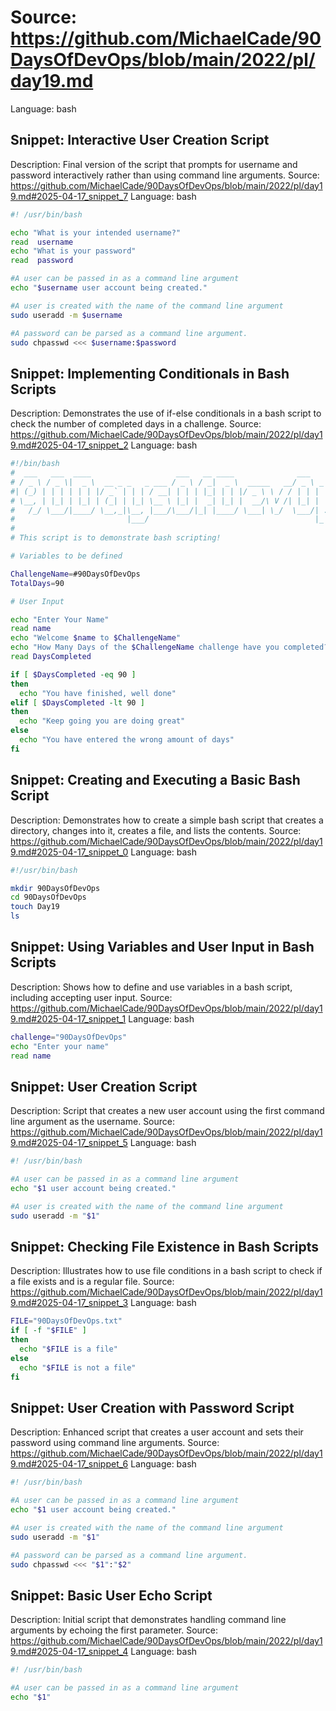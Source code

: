 # Source: https://github.com/MichaelCade/90DaysOfDevOps/blob/main/2022/pl/day19.md
Language: bash

## Snippet: Interactive User Creation Script
Description: Final version of the script that prompts for username and password interactively rather than using command line arguments.
Source: https://github.com/MichaelCade/90DaysOfDevOps/blob/main/2022/pl/day19.md#2025-04-17_snippet_7
Language: bash

```bash
#! /usr/bin/bash

echo "What is your intended username?"
read  username
echo "What is your password"
read  password

#A user can be passed in as a command line argument
echo "$username user account being created."

#A user is created with the name of the command line argument
sudo useradd -m $username

#A password can be parsed as a command line argument.
sudo chpasswd <<< $username:$password
```

## Snippet: Implementing Conditionals in Bash Scripts
Description: Demonstrates the use of if-else conditionals in a bash script to check the number of completed days in a challenge.
Source: https://github.com/MichaelCade/90DaysOfDevOps/blob/main/2022/pl/day19.md#2025-04-17_snippet_2
Language: bash

```bash
#!/bin/bash
#  ___   ___  ____                   ___   __ ____              ___
# / _ \ / _ \|  _ \  __ _ _   _ ___ / _ \ / _|  _ \  _____   __/ _ \ _ __  ___
#| (_) | | | | | | |/ _` | | | / __| | | | |_| | | |/ _ \ \ / / | | | '_ \/ __|
# \__, | |_| | |_| | (_| | |_| \__ \ |_| |  _| |_| |  __/\ V /| |_| | |_) \__ \
#   /_/ \___/|____/ \__,_|\__, |___/\___/|_| |____/ \___| \_/  \___/| .__/|___/
#                         |___/                                     |_|
#
# This script is to demonstrate bash scripting!

# Variables to be defined

ChallengeName=#90DaysOfDevOps
TotalDays=90

# User Input

echo "Enter Your Name"
read name
echo "Welcome $name to $ChallengeName"
echo "How Many Days of the $ChallengeName challenge have you completed?"
read DaysCompleted

if [ $DaysCompleted -eq 90 ]
then
  echo "You have finished, well done"
elif [ $DaysCompleted -lt 90 ]
then
  echo "Keep going you are doing great"
else
  echo "You have entered the wrong amount of days"
fi
```

## Snippet: Creating and Executing a Basic Bash Script
Description: Demonstrates how to create a simple bash script that creates a directory, changes into it, creates a file, and lists the contents.
Source: https://github.com/MichaelCade/90DaysOfDevOps/blob/main/2022/pl/day19.md#2025-04-17_snippet_0
Language: bash

```bash
#!/usr/bin/bash

mkdir 90DaysOfDevOps
cd 90DaysOfDevOps
touch Day19
ls
```

## Snippet: Using Variables and User Input in Bash Scripts
Description: Shows how to define and use variables in a bash script, including accepting user input.
Source: https://github.com/MichaelCade/90DaysOfDevOps/blob/main/2022/pl/day19.md#2025-04-17_snippet_1
Language: bash

```bash
challenge="90DaysOfDevOps"
echo "Enter your name"
read name
```

## Snippet: User Creation Script
Description: Script that creates a new user account using the first command line argument as the username.
Source: https://github.com/MichaelCade/90DaysOfDevOps/blob/main/2022/pl/day19.md#2025-04-17_snippet_5
Language: bash

```bash
#! /usr/bin/bash

#A user can be passed in as a command line argument
echo "$1 user account being created."

#A user is created with the name of the command line argument
sudo useradd -m "$1"
```

## Snippet: Checking File Existence in Bash Scripts
Description: Illustrates how to use file conditions in a bash script to check if a file exists and is a regular file.
Source: https://github.com/MichaelCade/90DaysOfDevOps/blob/main/2022/pl/day19.md#2025-04-17_snippet_3
Language: bash

```bash
FILE="90DaysOfDevOps.txt"
if [ -f "$FILE" ]
then 
  echo "$FILE is a file"
else 
  echo "$FILE is not a file"
fi
```

## Snippet: User Creation with Password Script
Description: Enhanced script that creates a user account and sets their password using command line arguments.
Source: https://github.com/MichaelCade/90DaysOfDevOps/blob/main/2022/pl/day19.md#2025-04-17_snippet_6
Language: bash

```bash
#! /usr/bin/bash

#A user can be passed in as a command line argument
echo "$1 user account being created."

#A user is created with the name of the command line argument
sudo useradd -m "$1"

#A password can be parsed as a command line argument.
sudo chpasswd <<< "$1":"$2"
```

## Snippet: Basic User Echo Script
Description: Initial script that demonstrates handling command line arguments by echoing the first parameter.
Source: https://github.com/MichaelCade/90DaysOfDevOps/blob/main/2022/pl/day19.md#2025-04-17_snippet_4
Language: bash

```bash
#! /usr/bin/bash

#A user can be passed in as a command line argument
echo "$1"
```